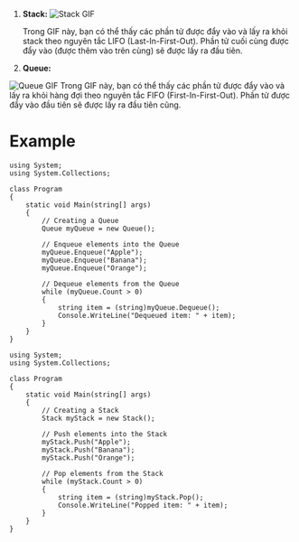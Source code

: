 1. **Stack:** ![Stack GIF](https://upload.wikimedia.org/wikipedia/commons/b/b4/Lifo_stack.png)

    Trong GIF này, bạn có thể thấy các phần tử được đẩy vào và lấy ra khỏi stack theo nguyên tắc LIFO (Last-In-First-Out). Phần tử cuối cùng được đẩy vào (được thêm vào trên cùng) sẽ được lấy ra đầu tiên.

2. **Queue:**

 ![Queue GIF](https://upload.wikimedia.org/wikipedia/commons/5/52/Data_Queue.svg)
Trong GIF này, bạn có thể thấy các phần tử được đẩy vào và lấy ra khỏi hàng đợi theo nguyên tắc FIFO (First-In-First-Out). Phần tử được đẩy vào đầu tiên sẽ được lấy ra đầu tiên cũng.


# Example
```CSharp
using System;
using System.Collections;

class Program
{
    static void Main(string[] args)
    {
        // Creating a Queue
        Queue myQueue = new Queue();

        // Enqueue elements into the Queue
        myQueue.Enqueue("Apple");
        myQueue.Enqueue("Banana");
        myQueue.Enqueue("Orange");

        // Dequeue elements from the Queue
        while (myQueue.Count > 0)
        {
            string item = (string)myQueue.Dequeue();
            Console.WriteLine("Dequeued item: " + item);
        }
    }
}
```

```CSharp
using System;
using System.Collections;

class Program
{
    static void Main(string[] args)
    {
        // Creating a Stack
        Stack myStack = new Stack();

        // Push elements into the Stack
        myStack.Push("Apple");
        myStack.Push("Banana");
        myStack.Push("Orange");

        // Pop elements from the Stack
        while (myStack.Count > 0)
        {
            string item = (string)myStack.Pop();
            Console.WriteLine("Popped item: " + item);
        }
    }
}

```
